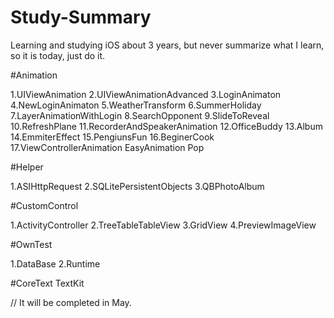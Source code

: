 Study-Summary
============

Learning and studying iOS about 3 years, but never summarize what I learn, so it is today, just do it.

#Animation

1.UIViewAnimation
2.UIViewAnimationAdvanced
3.LoginAnimaton
4.NewLoginAnimaton
5.WeatherTransform
6.SummerHoliday
7.LayerAnimationWithLogin
8.SearchOpponent
9.SlideToReveal
10.RefreshPlane
11.RecorderAndSpeakerAnimation
12.OfficeBuddy
13.Album
14.EmmiterEffect
15.PengiunsFun
16.BeginerCook
17.ViewControllerAnimation EasyAnimation Pop

#Helper

1.ASIHttpRequest
2.SQLitePersistentObjects
3.QBPhotoAlbum

#CustomControl

1.ActivityController
2.TreeTableTableView
3.GridView
4.PreviewImageView

#OwnTest

1.DataBase
2.Runtime

#CoreText TextKit

// It will be completed in May.